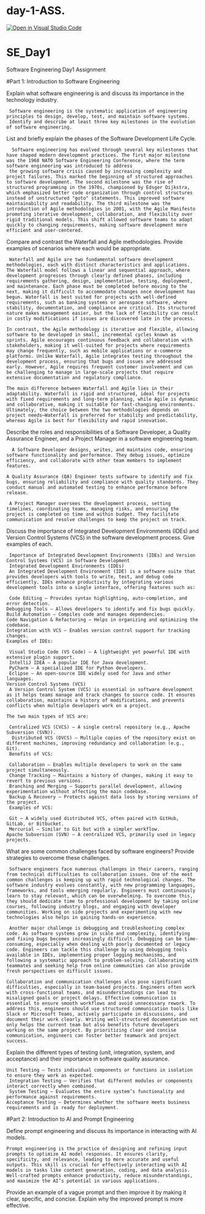 # day-1-ASS.
[![Open in Visual Studio Code](https://classroom.github.com/assets/open-in-vscode-2e0aaae1b6195c2367325f4f02e2d04e9abb55f0b24a779b69b11b9e10269abc.svg)](https://classroom.github.com/online_ide?assignment_repo_id=18418844&assignment_repo_type=AssignmentRepo)
# SE_Day1
Software Engineering Day1 Assignment

#Part 1: Introduction to Software Engineering

Explain what software engineering is and discuss its importance in the technology industry.

     Software engineering is the systematic application of engineering principles to design, develop, test, and maintain software systems.
     Identify and describe at least three key milestones in the evolution of software engineering.


List and briefly explain the phases of the Software Development Life Cycle.

      Software engineering has evolved through several key milestones that have shaped modern development practices. The first major milestone was the 1968 NATO Software Engineering Conference, where the term software engineering was introduced to address 
     the growing software crisis caused by increasing complexity and project failures. This marked the beginning of structured approaches to software development. The second milestone was the rise of structured programming in the 1970s, championed by Edsger Dijkstra, which emphasized better code organization through control structures instead of unstructured "goto" statements. This improved software maintainability and readability. The third milestone was the introduction of Agile methodologies in 2001, with the Agile Manifesto promoting iterative development, collaboration, and flexibility over rigid traditional models. This shift allowed software teams to adapt quickly to changing requirements, making software development more efficient and user-centered.



Compare and contrast the Waterfall and Agile methodologies. Provide examples of scenarios where each would be appropriate.

     Waterfall and Agile are two fundamental software development methodologies, each with distinct characteristics and applications. The Waterfall model follows a linear and sequential approach, where development progresses through clearly defined phases, including requirements gathering, design, implementation, testing, deployment, and maintenance. Each phase must be completed before moving to the next, making it difficult to accommodate changes once development has begun. Waterfall is best suited for projects with well-defined requirements, such as banking systems or aerospace software, where stability, documentation, and compliance are critical. Its structured nature makes management easier, but the lack of flexibility can result in costly modifications if issues are discovered late in the process.

    In contrast, the Agile methodology is iterative and flexible, allowing software to be developed in small, incremental cycles known as sprints. Agile encourages continuous feedback and collaboration with stakeholders, making it well-suited for projects where requirements may change frequently, such as mobile applications or e-commerce platforms. Unlike Waterfall, Agile integrates testing throughout the development process, ensuring that bugs and issues are addressed early. However, Agile requires frequent customer involvement and can be challenging to manage in large-scale projects that require extensive documentation and regulatory compliance.

    The main difference between Waterfall and Agile lies in their adaptability. Waterfall is rigid and structured, ideal for projects with fixed requirements and long-term planning, while Agile is dynamic and collaborative, making it suitable for fast-changing environments. Ultimately, the choice between the two methodologies depends on project needs—Waterfall is preferred for stability and predictability, whereas Agile is best for flexibility and rapid innovation.
Describe the roles and responsibilities of a Software Developer, a Quality Assurance Engineer, and a Project Manager in a software engineering team.

      A Software Developer designs, writes, and maintains code, ensuring software functionality and performance. They debug issues, optimize efficiency, and collaborate with other team members to implement features.

    A Quality Assurance (QA) Engineer tests software to identify and fix bugs, ensuring reliability and compliance with quality standards. They conduct manual and automated testing to enhance performance before release.

     A Project Manager oversees the development process, setting timelines, coordinating teams, managing risks, and ensuring the project is completed on time and within budget. They facilitate communication and resolve challenges to keep the project on track.
  Discuss the importance of Integrated Development Environments (IDEs) and Version Control Systems (VCS) in the software development process. Give examples of each.

     Importance of Integrated Development Environments (IDEs) and Version Control Systems (VCS) in Software Development
     Integrated Development Environments (IDEs)
     An Integrated Development Environment (IDE) is a software suite that provides developers with tools to write, test, and debug code efficiently. IDEs enhance productivity by integrating various development tools into a single interface, offering features such as:

     Code Editing – Provides syntax highlighting, auto-completion, and error detection.
    Debugging Tools – Allows developers to identify and fix bugs quickly.
    Build Automation – Compiles code and manages dependencies.
    Code Navigation & Refactoring – Helps in organizing and optimizing the codebase.
    Integration with VCS – Enables version control support for tracking changes.
    Examples of IDEs:

     Visual Studio Code (VS Code) – A lightweight yet powerful IDE with extensive plugin support.
     IntelliJ IDEA – A popular IDE for Java development.
     PyCharm – A specialized IDE for Python developers.
     Eclipse – An open-source IDE widely used for Java and other languages.
    Version Control Systems (VCS)
     A Version Control System (VCS) is essential in software development as it helps teams manage and track changes to source code. It ensures collaboration, maintains a history of modifications, and prevents conflicts when multiple developers work on a project.

    The two main types of VCS are:

     Centralized VCS (CVCS) – A single central repository (e.g., Apache Subversion (SVN)).
      Distributed VCS (DVCS) – Multiple copies of the repository exist on different machines, improving redundancy and collaboration (e.g., Git).
     Benefits of VCS:

     Collaboration – Enables multiple developers to work on the same project simultaneously.
     Change Tracking – Maintains a history of changes, making it easy to revert to previous versions.
     Branching and Merging – Supports parallel development, allowing experimentation without affecting the main codebase.
     Backup & Recovery – Protects against data loss by storing versions of the project.
     Examples of VCS:

     Git – A widely used distributed VCS, often paired with GitHub, GitLab, or Bitbucket.
     Mercurial – Similar to Git but with a simpler workflow.
    Apache Subversion (SVN) – A centralized VCS, primarily used in legacy projects.
What are some common challenges faced by software engineers? Provide strategies to overcome these challenges.

     Software engineers face numerous challenges in their careers, ranging from technical difficulties to collaboration issues. One of the most common challenges is keeping up with rapid technological changes. The software industry evolves constantly, with new programming languages, frameworks, and tools emerging regularly. Engineers must continuously learn to stay relevant, which can be overwhelming. To overcome this, they should dedicate time to professional development by taking online courses, following industry blogs, and engaging with developer communities. Working on side projects and experimenting with new technologies also helps in gaining hands-on experience.

     Another major challenge is debugging and troubleshooting complex code. As software systems grow in scale and complexity, identifying and fixing bugs becomes increasingly difficult. Debugging can be time-consuming, especially when dealing with poorly documented or legacy code. Engineers can tackle this challenge by using debugging tools available in IDEs, implementing proper logging mechanisms, and following a systematic approach to problem-solving. Collaborating with teammates and seeking help from online communities can also provide fresh perspectives on difficult issues.

    Collaboration and communication challenges also pose significant difficulties, especially in team-based projects. Engineers often work with cross-functional teams, and misunderstandings can lead to misaligned goals or project delays. Effective communication is essential to ensure smooth workflows and avoid unnecessary rework. To address this, engineers should use structured communication tools like Slack or Microsoft Teams, actively participate in discussions, and document their work clearly. Writing well-structured documentation not only helps the current team but also benefits future developers working on the same project. By prioritizing clear and concise communication, engineers can foster better teamwork and project success.
Explain the different types of testing (unit, integration, system, and acceptance) and their importance in software quality assurance.

    Unit Testing – Tests individual components or functions in isolation to ensure they work as expected.
     Integration Testing – Verifies that different modules or components interact correctly when combined.
     System Testing – Evaluates the entire system’s functionality and performance against requirements.
    Acceptance Testing – Determines whether the software meets business requirements and is ready for deployment.
#Part 2: Introduction to AI and Prompt Engineering

Define prompt engineering and discuss its importance in interacting with AI models.

    Prompt engineering is the practice of designing and refining input prompts to optimize AI model responses. It ensures clarity, specificity, and relevance, leading to more accurate and useful outputs. This skill is crucial for effectively interacting with AI models in tasks like content generation, coding, and data analysis. Well-crafted prompts enhance productivity, reduce misunderstandings, and maximize the AI’s potential in various applications.

Provide an example of a vague prompt and then improve it by making it clear, specific, and concise. Explain why the improved prompt is more effective.
